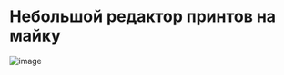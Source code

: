 # Небольшой редактор принтов на майку
![image](https://user-images.githubusercontent.com/72702845/170045376-70f95e7b-dbfa-46e7-ae51-c9f3448147b3.png)
